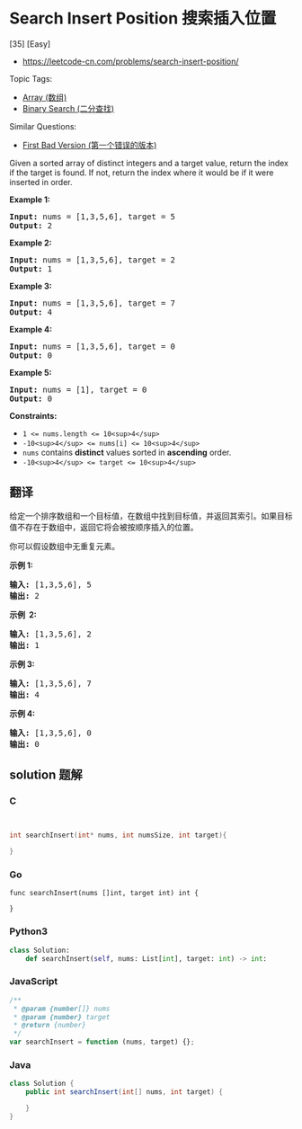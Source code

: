 # Search Insert Position 搜索插入位置

[35] [Easy]

- https://leetcode-cn.com/problems/search-insert-position/

Topic Tags:

- [Array (数组)](https://leetcode-cn.com/tag/array/)
- [Binary Search (二分查找)](https://leetcode-cn.com/tag/binary-search/)

Similar Questions:

- [First Bad Version (第一个错误的版本)](https://leetcode-cn.com/problems/first-bad-version/)

Given a sorted array of distinct integers and a target value, return the index if the target is found. If not, return the index where it would be if it were inserted in order.

**Example 1:**

<pre><strong>Input:</strong> nums = [1,3,5,6], target = 5
<strong>Output:</strong> 2
</pre>

**Example 2:**

<pre><strong>Input:</strong> nums = [1,3,5,6], target = 2
<strong>Output:</strong> 1
</pre>

**Example 3:**

<pre><strong>Input:</strong> nums = [1,3,5,6], target = 7
<strong>Output:</strong> 4
</pre>

**Example 4:**

<pre><strong>Input:</strong> nums = [1,3,5,6], target = 0
<strong>Output:</strong> 0
</pre>

**Example 5:**

<pre><strong>Input:</strong> nums = [1], target = 0
<strong>Output:</strong> 0
</pre>

**Constraints:**

- `1 <= nums.length <= 10<sup>4</sup>`
- `-10<sup>4</sup> <= nums[i] <= 10<sup>4</sup>`
- `nums` contains **distinct** values sorted in **ascending** order.
- `-10<sup>4</sup> <= target <= 10<sup>4</sup>`

## 翻译

给定一个排序数组和一个目标值，在数组中找到目标值，并返回其索引。如果目标值不存在于数组中，返回它将会被按顺序插入的位置。

你可以假设数组中无重复元素。

**示例 1:**

<pre><strong>输入:</strong> [1,3,5,6], 5
<strong>输出:</strong> 2
</pre>

**示例  2:**

<pre><strong>输入:</strong> [1,3,5,6], 2
<strong>输出:</strong> 1
</pre>

**示例 3:**

<pre><strong>输入:</strong> [1,3,5,6], 7
<strong>输出:</strong> 4
</pre>

**示例 4:**

<pre><strong>输入:</strong> [1,3,5,6], 0
<strong>输出:</strong> 0
</pre>

## solution 题解

### C

```c


int searchInsert(int* nums, int numsSize, int target){

}
```

### Go

```golang
func searchInsert(nums []int, target int) int {

}
```

### Python3

```python
class Solution:
    def searchInsert(self, nums: List[int], target: int) -> int:
```

### JavaScript

```javascript
/**
 * @param {number[]} nums
 * @param {number} target
 * @return {number}
 */
var searchInsert = function (nums, target) {};
```

### Java

```java
class Solution {
    public int searchInsert(int[] nums, int target) {

    }
}
```
